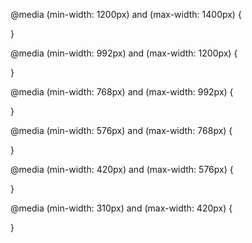 @media (min-width: 1200px) and (max-width: 1400px) {

}

@media (min-width: 992px) and (max-width: 1200px) {

}

@media (min-width: 768px) and (max-width: 992px) {

}

@media (min-width: 576px) and (max-width: 768px) {

}

@media (min-width: 420px) and (max-width: 576px) {

}

@media (min-width: 310px) and (max-width: 420px) {

}